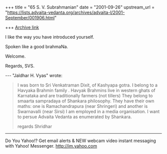 +++
title = "65 S. V. Subrahmanian"
date = "2001-09-26"
upstream_url = "https://lists.advaita-vedanta.org/archives/advaita-l/2001-September/001906.html"

+++
[Archive link](https://lists.advaita-vedanta.org/archives/advaita-l/2001-September/001906.html)

I like the way you have introduced yourself.

Spoken like a good brahmaNa.

Welcome.

Regards,
SVS.

--- "Jaldhar H. Vyas" <jaldhar at BRAINCELLS.COM> wrote:
> I was born to Sri Venkatraman Dixit, of Kashyapa gotra. I belong to a
> Havyaka Brahmin family . Havyak Brahmins live in western ghats of
> Karnataka and are traditionally farmers (not tillers) They belong to
> smaarta sampradaya of Shankara philosophy. They have their own maths: one
> is Ramachandrapura (near Shringeri) and another is Swarnavalli (near
> Sirsi) I am employed in a media organisation. I want to persue Advaita
> Vedanta as enumerated by Shankara.
>
> regards
> Shridhar


__________________________________________________
Do You Yahoo!?
Get email alerts & NEW webcam video instant messaging with Yahoo! Messenger. http://im.yahoo.com

